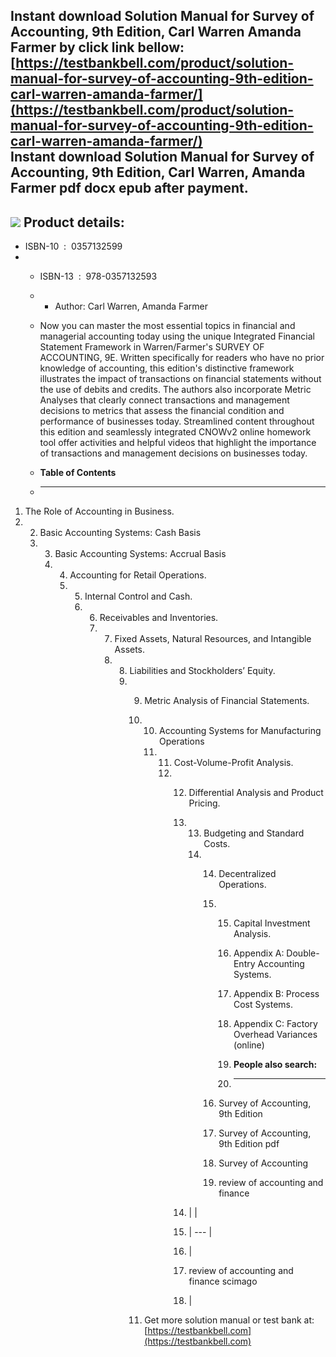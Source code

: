 Instant download **Solution Manual for Survey of Accounting, 9th Edition, Carl Warren Amanda Farmer** by click link bellow:  
[https://testbankbell.com/product/solution-manual-for-survey-of-accounting-9th-edition-carl-warren-amanda-farmer/](https://testbankbell.com/product/solution-manual-for-survey-of-accounting-9th-edition-carl-warren-amanda-farmer/)  
**Instant download Solution Manual for Survey of Accounting, 9th Edition, Carl Warren, Amanda Farmer pdf docx epub after payment.**
-----------------------------------------------------------------------------------------------------------------------------------


![](https://testbankbell.com/wp-content/uploads/2023/05/9780357132593_SolutionManual.jpg)
**Product details:**
--------------------


* ISBN-10 ‏ : ‎ 0357132599
* * ISBN-13 ‏ : ‎ 978-0357132593
  * * Author: Carl Warren, Amanda Farmer
   
  * Now you can master the most essential topics in financial and managerial accounting today using the unique Integrated Financial Statement Framework in Warren/Farmer's SURVEY OF ACCOUNTING, 9E. Written specifically for readers who have no prior knowledge of accounting, this edition's distinctive framework illustrates the impact of transactions on financial statements without the use of debits and credits. The authors also incorporate Metric Analyses that clearly connect transactions and management decisions to metrics that assess the financial condition and performance of businesses today. Streamlined content throughout this edition and seamlessly integrated CNOWv2 online homework tool offer activities and helpful videos that highlight the importance of transactions and management decisions on businesses today.
  * **Table of Contents**
  * ---------------------
 
1. The Role of Accounting in Business.
2. 2. Basic Accounting Systems: Cash Basis
   3. 3. Basic Accounting Systems: Accrual Basis
      4. 4. Accounting for Retail Operations.
         5. 5. Internal Control and Cash.
            6. 6. Receivables and Inventories.
               7. 7. Fixed Assets, Natural Resources, and Intangible Assets.
                  8. 8. Liabilities and Stockholders’ Equity.
                     9. 9. Metric Analysis of Financial Statements.
                        10. 10. Accounting Systems for Manufacturing Operations
                            11. 11. Cost-Volume-Profit Analysis.
                                12. 12. Differential Analysis and Product Pricing.
                                    13. 13. Budgeting and Standard Costs.
                                        14. 14. Decentralized Operations.
                                            15. 15. Capital Investment Analysis.
                                                16. Appendix A: Double-Entry Accounting Systems.
                                                17. Appendix B: Process Cost Systems.
                                                18. Appendix C: Factory Overhead Variances (online)
                                               
                                                19. **People also search:**
                                                20. -----------------------
                                               
                                            16. Survey of Accounting, 9th Edition
                                            17. Survey of Accounting, 9th Edition pdf
                                            18. Survey of Accounting
                                            19. review of accounting and finance
                                           
                                    14. |  |
                                    15. | --- |
                                    16. |
                                    17. review of accounting and finance scimago
                                    18.  |
                                   
                        11.  Get more solution manual or test bank at: [https://testbankbell.com](https://testbankbell.com)
